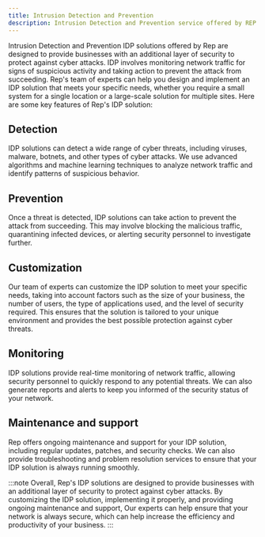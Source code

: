 ```yaml
---
title: Intrusion Detection and Prevention
description: Intrusion Detection and Prevention service offered by REP
---
```


Intrusion Detection and Prevention IDP solutions offered by Rep are designed to provide businesses with an additional layer of security to protect against cyber attacks. IDP involves monitoring network traffic for signs of suspicious activity and taking action to prevent the attack from succeeding. Rep's team of experts can help you design and implement an IDP solution that meets your specific needs, whether you require a small system for a single location or a large-scale solution for multiple sites.
Here are some key features of Rep's IDP solution:

## Detection
IDP solutions can detect a wide range of cyber threats, including viruses, malware, botnets, and other types of cyber attacks. We use advanced algorithms and machine learning techniques to analyze network traffic and identify patterns of suspicious behavior.

## Prevention
Once a threat is detected, IDP solutions can take action to prevent the attack from succeeding. This may involve blocking the malicious traffic, quarantining infected devices, or alerting security personnel to investigate further.

## Customization
Our team of experts can customize the IDP solution to meet your specific needs, taking into account factors such as the size of your business, the number of users, the type of applications used, and the level of security required. This ensures that the solution is tailored to your unique environment and provides the best possible protection against cyber threats.

## Monitoring
IDP solutions provide real-time monitoring of network traffic, allowing security personnel to quickly respond to any potential threats. We can also generate reports and alerts to keep you informed of the security status of your network.

## Maintenance and support
Rep offers ongoing maintenance and support for your IDP solution, including regular updates, patches, and security checks. We can also provide troubleshooting and problem resolution services to ensure that your IDP solution is always running smoothly.

:::note
Overall, Rep's IDP solutions are designed to provide businesses with an additional layer of security to protect against cyber attacks. By customizing the IDP solution, implementing it properly, and providing ongoing maintenance and support, Our experts can help ensure that your network is always secure, which can help increase the efficiency and productivity of your business.
:::